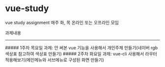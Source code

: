 # vue-study
vue study assignment
매주 화, 목 온라인 또는 오프라인 모임

과제내용
<hr/>
##### 1주차 목요일 과제: 안 써본 vue 기능을 사용해서 개인주제 만들기(네이버 rgb 색상표 참고하여 색상표 만들기)
##### 2주차 화요일 과제: vue-cli 사용해서 라우터 적용해보기(메인메뉴와 서브메뉴로 구성된 화면 만들기)
